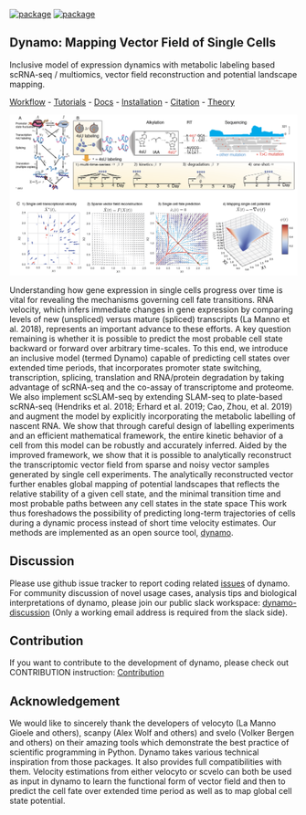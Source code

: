 [![package](https://github.com/aristoteleo/dynamo-release/workflows/Python%20package/badge.svg)](https://github.com/aristoteleo/dynamo-release/runs/950435412) [![package](https://github.com/aristoteleo/dynamo-release/workflows/Upload%20Python%20Package/badge.svg)](https://pypi.org/project/dynamo-release/)

## **Dynamo**: Mapping Vector Field of Single Cells

Inclusive model of expression dynamics with metabolic labeling based scRNA-seq / multiomics, vector field reconstruction and potential landscape mapping.

[Workflow](https://github.com/aristoteleo/dynamo-release/wiki/Dynamo-workflow) - [Tutorials](https://github.com/aristoteleo/dynamo-tutorials) - [Docs](https://dynamo-release.readthedocs.io/en/latest/) - [Installation](https://github.com/aristoteleo/dynamo-release/wiki/Dynamo-workflow#installation) - [Citation](https://github.com/aristoteleo/dynamo-release/wiki/Dynamo-workflow#citation) - [Theory](https://github.com/aristoteleo/dynamo-release/wiki/Dynamo-workflow#theory-behind-dynamo)

![Dynamo](https://raw.githubusercontent.com/Xiaojieqiu/jungle/master/dynamo_intro.png)

Understanding how gene expression in single cells progress over time is vital for revealing the mechanisms governing cell fate transitions. RNA velocity, which infers immediate changes in gene expression by comparing levels of new (unspliced) versus mature (spliced) transcripts (La Manno et al. 2018), represents an important advance to these efforts. A key question remaining is whether it is possible to predict the most probable cell state backward or forward over arbitrary time-scales. To this end, we introduce an inclusive model (termed Dynamo) capable of predicting cell states over extended time periods, that incorporates promoter state switching, transcription, splicing, translation and RNA/protein degradation by taking advantage of scRNA-seq and the co-assay of transcriptome and proteome. We also implement scSLAM-seq by extending SLAM-seq to plate-based scRNA-seq (Hendriks et al. 2018; Erhard et al. 2019; Cao, Zhou, et al. 2019) and augment the model by explicitly incorporating the metabolic labelling of nascent RNA. We show that through careful design of labelling experiments and an efficient mathematical framework, the entire kinetic behavior of a cell from this model can be robustly and accurately inferred. Aided by the improved framework, we show that it is possible to analytically reconstruct the transcriptomic vector field from sparse and noisy vector samples generated by single cell experiments. The analytically reconstructed vector further enables global mapping of potential landscapes that reflects the relative stability of a given cell state, and the minimal transition time and most probable paths between any cell states in the state space This work thus foreshadows the possibility of predicting long-term trajectories of cells during a dynamic process instead of short time velocity estimates. Our methods are implemented as an open source tool, [dynamo](https://github.com/aristoteleo/dynamo-release).

## Discussion 
Please use github issue tracker to report coding related [issues](https://github.com/aristoteleo/dynamo-release/issues) of dynamo. For community discussion of novel usage cases, analysis tips and biological interpretations of dynamo, please join our public slack workspace: [dynamo-discussion](https://join.slack.com/t/dynamo-discussionhq/shared_invite/zt-ghve9pzp-r9oJ9hSQznWrDcx1fCog6g) (Only a working email address is required from the slack side).

## Contribution 
If you want to contribute to the development of dynamo, please check out CONTRIBUTION instruction: [Contribution](https://github.com/aristoteleo/dynamo-release/blob/master/CONTRIBUTING.md)

## Acknowledgement
We would like to sincerely thank the developers of velocyto (La Manno Gioele and others), scanpy (Alex Wolf and others) and svelo (Volker Bergen and others) on their amazing tools which demonstrate the best practice of scientific programming in Python. Dynamo takes various technical inspiration from those packages. It also provides full compatibilities with them. Velocity estimations from either velocyto or scvelo can both be used as input in dynamo to learn the functional form of vector field and then to predict the cell fate over extended time period as well as to map global cell state potential. 
